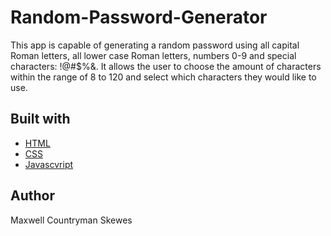 # Random-Password-Generator
 This app is capable of generating a random password using all capital Roman letters, all lower case Roman letters, numbers 0-9 and special characters: !@#$%&. It allows the user to choose the amount of characters within the range of 8 to 120 and select which characters they would like to use.

## Built with
* [HTML](https://html.com)
* [CSS](https://www.w3schools.com/Css)
* [Javascvript](https://www.javascript.com)

## Author
Maxwell Countryman Skewes
